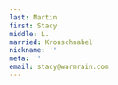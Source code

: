 ```yaml
---
last: Martin
first: Stacy
middle: L.
married: Kronschnabel
nickname: ''
meta: ''
email: stacy@warmrain.com
---
```

